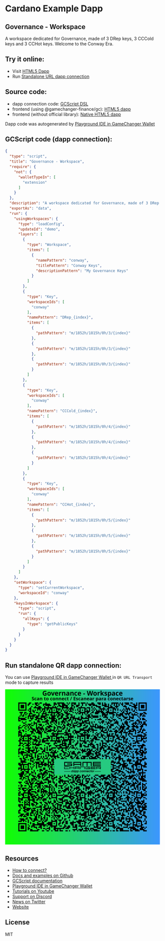 
# Cardano Example Dapp

## **Governance - Workspace**

A workspace dedicated for Governance, made of 3 DRep keys, 3 CCCold keys and 3 CCHot keys. Welcome to the Conway Era.


## Try it online: 

-  Visit [HTML5 Dapp](https://gamechangerfinance.github.io/gamechanger.wallet/examples/Governance%20-%20Workspace.html)
-  Run [Standalone URL dapp connection](https://beta-wallet.gamechanger.finance/api/2/run/1-H4sIAAAAAAAAA7VUTUvDQBD9K8ueI1FrQXorETSIUETwUIKs2WmzNNmNm4ltKPnvzibNh-KlEXNIyMubmfeGvD1yrHLgC17EVuXIPY4KUwfcm0-wWugY2AV7NXZX5CIGIlj4KJUlypFrg-6xF2kK-EKNQs0Xaw4HBF0oo3lU1x6X0DZ3wIIv2b5rxiRIFQsEyTbGsmGixzIhgZkNm7G7Z8jZDqrCo5cgCEwqm1cmtGyQB4MNQNLgkBuLy4LGSIHCiS21U1gWSm97E4WDTr5TI2Rg9EZtiV3mVAahdPWQGUJSUYEl_rovGK9CIWTtRy0yWAlEMkCc2Oi9qLplDnjQ4OyxVTvay0B5qkZ7aJl1VHv9eEKotF9hKN38bmDk_RDilvd2VFrCof6mNxeYDLTMv7qdXyd0v5on_mXiz_yuyI3-J_J0W-1vMMXYzTlap5L_Yoz-5im-5udInUqOnDNeAA4ZGIJEcFBaCxrHCRkZH3JBTVxgQ_1rn-4gOkWXzpYmBQNjC7gq31MVt-lw1xdDZiYYxwQAAA)

## Source code:

- dapp connection code: [GCScript DSL](Governance%20-%20Workspace.gcscript)
- frontend (using @gamechanger-finance/gc): [HTML5 dapp](Governance%20-%20Workspace.html)
- frontend (without official library): [Native HTML5 dapp](Governance%20-%20Workspace_nolib.html)

Dapp code was autogenerated by [Playground IDE in GameChanger Wallet ](https://beta-wallet.gamechanger.finance/playground)

## GCScript code (dapp connection):
```json
{
  "type": "script",
  "title": "Governance - Workspace",
  "require": {
    "not": {
      "walletTypeIn": [
        "extension"
      ]
    }
  },
  "description": "A workspace dedicated for Governance, made of 3 DRep keys, 3 CCCold keys and 3 CCHot keys",
  "exportAs": "data",
  "run": {
    "usingWorkspaces": {
      "type": "loadConfig",
      "updateId": "demo",
      "layers": [
        {
          "type": "Workspace",
          "items": [
            {
              "namePattern": "conway",
              "titlePattern": "Conway Keys",
              "descriptionPattern": "My Governance Keys"
            }
          ]
        },
        {
          "type": "Key",
          "workspaceIds": [
            "conway"
          ],
          "namePattern": "DRep_{index}",
          "items": [
            {
              "pathPattern": "m/1852h/1815h/0h/3/{index}"
            },
            {
              "pathPattern": "m/1852h/1815h/0h/3/{index}"
            },
            {
              "pathPattern": "m/1852h/1815h/0h/3/{index}"
            }
          ]
        },
        {
          "type": "Key",
          "workspaceIds": [
            "conway"
          ],
          "namePattern": "CCCold_{index}",
          "items": [
            {
              "pathPattern": "m/1852h/1815h/0h/4/{index}"
            },
            {
              "pathPattern": "m/1852h/1815h/0h/4/{index}"
            },
            {
              "pathPattern": "m/1852h/1815h/0h/4/{index}"
            }
          ]
        },
        {
          "type": "Key",
          "workspaceIds": [
            "conway"
          ],
          "namePattern": "CCHot_{index}",
          "items": [
            {
              "pathPattern": "m/1852h/1815h/0h/5/{index}"
            },
            {
              "pathPattern": "m/1852h/1815h/0h/5/{index}"
            },
            {
              "pathPattern": "m/1852h/1815h/0h/5/{index}"
            }
          ]
        }
      ]
    },
    "setWorkspace": {
      "type": "setCurrentWorkspace",
      "workspaceId": "conway"
    },
    "keysInWorkspace": {
      "type": "script",
      "run": {
        "allKeys": {
          "type": "getPublicKeys"
        }
      }
    }
  }
}
```

## Run standalone QR dapp connection: 

You can use [Playground IDE in GameChanger Wallet ](https://beta-wallet.gamechanger.finance/playground) in `QR URL Transport` mode to capture results

[![This GCScript/URL is too large! make it shorter uploading parts to GCFS. Unable to generate QR code](Governance%20-%20Workspace.png)](https://gamechangerfinance.github.io/gamechanger.wallet/examples/Governance%20-%20Workspace.png)

## Resources
- [How to connect?](https://www.npmjs.com/package/@gamechanger-finance/gc)
- [Docs and examples on Github](https://github.com/GameChangerFinance/gamechanger.wallet/)
- [GCScript documentation](https://beta-wallet.gamechanger.finance/doc/api/v2)
- [Playground IDE in GameChanger Wallet ](https://beta-wallet.gamechanger.finance/playground)
- [Tutorials on Youtube](https://www.youtube.com/@gamechanger.finance)
- [Support on Discord](https://discord.gg/vpbfyRaDKG)
- [News on Twitter](https://twitter.com/GameChangerOk)
- [Website](https://gamechanger.finance)

## License
MIT 
    
